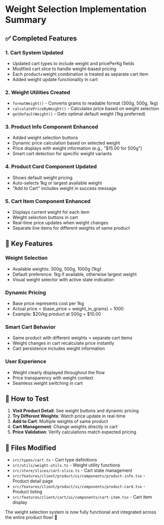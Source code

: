 # Weight Selection Implementation Summary

## ✅ Completed Features

### 1. **Cart System Updated**

- Updated cart types to include weight and pricePerKg fields
- Modified cart slice to handle weight-based pricing
- Each product+weight combination is treated as separate cart item
- Added weight update functionality in cart

### 2. **Weight Utilities Created**

- `formatWeight()` - Converts grams to readable format (300g, 500g, 1kg)
- `calculatePriceByWeight()` - Calculates price based on weight selection
- `getDefaultWeight()` - Gets optimal default weight (1kg preferred)

### 3. **Product Info Component Enhanced**

- Added weight selection buttons
- Dynamic price calculation based on selected weight
- Price displays with weight information (e.g., "$15.00 for 500g")
- Smart cart detection for specific weight variants

### 4. **Product Card Component Updated**

- Shows default weight pricing
- Auto-selects 1kg or largest available weight
- "Add to Cart" includes weight in success message

### 5. **Cart Item Component Enhanced**

- Displays current weight for each item
- Weight selection buttons in cart
- Real-time price updates when weight changes
- Separate line items for different weights of same product

## 🎯 Key Features

### **Weight Selection**

- Available weights: 300g, 500g, 1000g (1kg)
- Default preference: 1kg if available, otherwise largest weight
- Visual weight selector with active state indication

### **Dynamic Pricing**

- Base price represents cost per 1kg
- Actual price = (base_price × weight_in_grams) ÷ 1000
- Example: $20/kg product at 500g = $10.00

### **Smart Cart Behavior**

- Same product with different weights = separate cart items
- Weight changes in cart recalculate price instantly
- Cart persistence includes weight information

### **User Experience**

- Weight clearly displayed throughout the flow
- Price transparency with weight context
- Seamless weight switching in cart

## 🚀 How to Test

1. **Visit Product Detail**: See weight buttons and dynamic pricing
2. **Try Different Weights**: Watch price update in real-time
3. **Add to Cart**: Multiple weights of same product
4. **Cart Management**: Change weights directly in cart
5. **Price Validation**: Verify calculations match expected pricing

## 📁 Files Modified

- `src/types/cart.ts` - Cart type definitions
- `src/utils/weight-utils.ts` - Weight utility functions
- `src/store/slices/cart-slice.ts` - Cart state management
- `src/features/client/product/ui/components/product-info.tsx` - Product detail page
- `src/features/client/product/ui/components/product-card.tsx` - Product listing
- `src/features/client/cart/ui/components/cart-item.tsx` - Cart item display

The weight selection system is now fully functional and integrated across the entire product flow! 🎉
